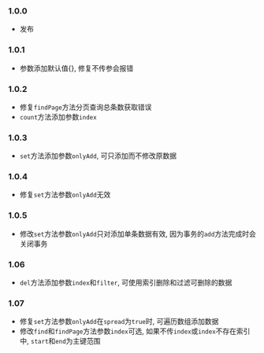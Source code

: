### 1.0.0

* 发布

### 1.0.1

* 参数添加默认值{}, 修复不传参会报错

### 1.0.2

* 修复`findPage`方法分页查询总条数获取错误
* `count`方法添加参数`index`

### 1.0.3

* `set`方法添加参数`onlyAdd`, 可只添加而不修改原数据

### 1.0.4

* 修复`set`方法参数`onlyAdd`无效

### 1.0.5

* 修改`set`方法参数`onlyAdd`只对添加单条数据有效, 因为事务的`add`方法完成时会关闭事务

### 1.06

* `del`方法添加参数`index`和`filter`, 可使用索引删除和过滤可删除的数据

### 1.07

* 修复`set`方法参数`onlyAdd`在`spread`为`true`时, 可遍历数组添加数据
* 修改`find`和`findPage`方法参数`index`可选, 如果不传`index`或`index`不存在索引中, `start`和`end`为主键范围
